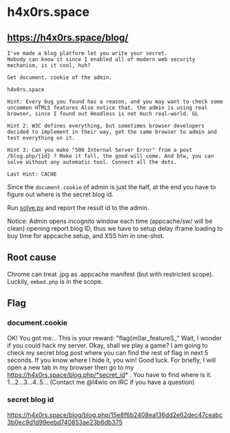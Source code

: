 # h4x0rs.space
## https://h4x0rs.space/blog/
```
I've made a blog platform let you write your secret. 
Nobody can know it since I enabled all of modern web security mechanism, is it cool, huh?

Get document. cookie of the admin.

h4x0rs.space

Hint: Every bug you found has a reason, and you may want to check some uncommon HTML5 features Also notice that, the admin is using real browser, since I found out Headless is not much real-world. GL

Hint 2: W3C defines everything, but sometimes browser developers decided to implement in their way, get the same browser to admin and test everything on it.

Hint 3: Can you make "500 Internal Server Error" from a post /blog.php/{id} ? Make it fall, the good will come. And btw, you can solve without any automatic tool. Connect all the dots.

Last Hint: CACHE
```

Since the `document.cookie` of admin is just the half, at the end you have to figure out where is the secret blog id.

Run [solve.py](solve.py) and report the result id to the admin.

Notice: Admin opens incognito window each time (appcache/sw/ will be clean) opening report blog ID, thus we have to setup delay iframe loading to buy time for appcache setup, and XSS him in one-shot.

## Root cause

Chrome can treat .jpg as .appcache manifest (but with restricted scope). Luckily, `embed.php` is in the scope.


## Flag
### document.cookie
OK! You got me... This is your reward: "flag{m0ar_featureS_" Wait, I wonder if you could hack my server. Okay, shall we play a game? I am going to check my secret blog post where you can find the rest of flag in next 5 seconds. If you know where I hide it, you win! Good luck. For briefly, I will open a new tab in my browser then go to my https://h4x0rs.space/blog.php/*secret_id* . You have to find where is it. 1...2...3...4..5... (Contact me @l4wio on IRC if you have a question)

### secret blog id
https://h4x0rs.space/blog/blog.php/15e8f6b2408ea136dd2e62dec47ceabc3b0ec9d1d99eebd740853ae23b6db375
